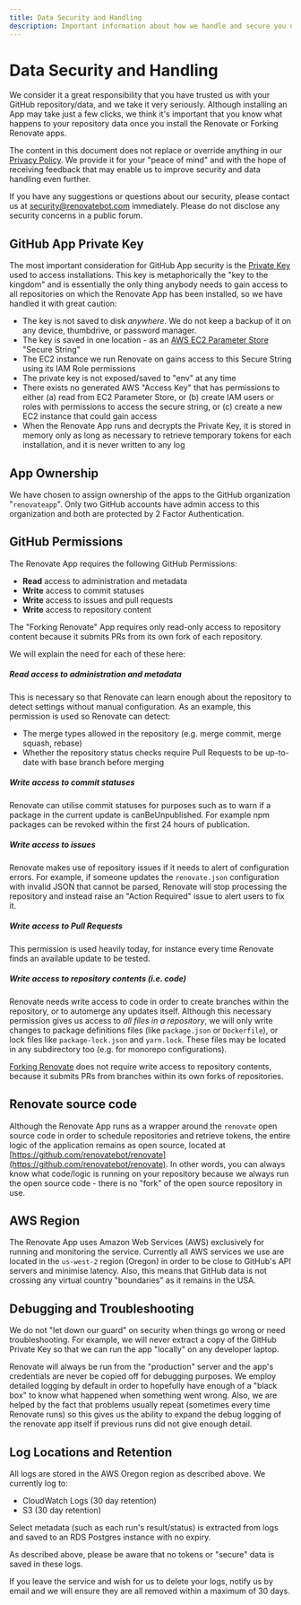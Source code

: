 ```yaml
---
title: Data Security and Handling
description: Important information about how we handle and secure you data
---
```


# Data Security and Handling

We consider it a great responsibility that you have trusted us with your GitHub
repository/data, and we take it very seriously. Although installing an App may
take just a few clicks, we think it's important that you know what happens to
your repository data once you install the Renovate or Forking Renovate apps.

The content in this document does not replace or override anything in our
[Privacy Policy](https://renovatebot.com/privacy). We provide it for your "peace
of mind" and with the hope of receiving feedback that may enable us to improve
security and data handling even further.

If you have any suggestions or questions about our security, please contact us
at security@renovatebot.com immediately. Please do not disclose any security
concerns in a public forum.

## GitHub App Private Key

The most important consideration for GitHub App security is the
[Private Key](https://developer.github.com/apps/building-integrations/setting-up-and-registering-github-apps/registering-github-apps/#generating-a-private-key)
used to access installations. This key is metaphorically the "key to the
kingdom" and is essentially the only thing anybody needs to gain access to all
repositories on which the Renovate App has been installed, so we have handled it
with great caution:

- The key is not saved to disk _anywhere_. We do not keep a backup of it on any
  device, thumbdrive, or password manager.
- The key is saved in one location - as an
  [AWS EC2 Parameter Store](https://docs.aws.amazon.com/systems-manager/latest/userguide/systems-manager-paramstore.html)
  "Secure String"
- The EC2 instance we run Renovate on gains access to this Secure String using
  its IAM Role permissions
- The private key is not exposed/saved to "env" at any time
- There exists no generated AWS "Access Key" that has permissions to either (a)
  read from EC2 Parameter Store, or (b) create IAM users or roles with
  permissions to access the secure string, or (c) create a new EC2 instance that
  could gain access
- When the Renovate App runs and decrypts the Private Key, it is stored in
  memory only as long as necessary to retrieve temporary tokens for each
  installation, and it is never written to any log

## App Ownership

We have chosen to assign ownership of the apps to the GitHub organization
"`renovateapp`". Only two GitHub accounts have admin access to this organization
and both are protected by 2 Factor Authentication.

## GitHub Permissions

The Renovate App requires the following GitHub Permissions:

- **Read** access to administration and metadata
- **Write** access to commit statuses
- **Write** access to issues and pull requests
- **Write** access to repository content

The "Forking Renovate" App requires only read-only access to repository content
because it submits PRs from its own fork of each repository.

We will explain the need for each of these here:

##### Read access to administration and metadata

This is necessary so that Renovate can learn enough about the repository to
detect settings without manual configuration. As an example, this permission is
used so Renovate can detect:

- The merge types allowed in the repository (e.g. merge commit, merge squash,
  rebase)
- Whether the repository status checks require Pull Requests to be up-to-date
  with base branch before merging

##### **Write** access to commit statuses

Renovate can utilise commit statuses for purposes such as to warn if a package
in the current update is canBeUnpublished. For example npm packages can be
revoked within the first 24 hours of publication.

##### **Write** access to issues

Renovate makes use of repository issues if it needs to alert of configuration
errors. For example, if someone updates the `renovate.json` configuration with
invalid JSON that cannot be parsed, Renovate will stop processing the repository
and instead raise an "Action Required" issue to alert users to fix it.

##### **Write** access to Pull Requests

This permission is used heavily today, for instance every time Renovate finds an
available update to be tested.

##### Write access to repository contents (i.e. code)

Renovate needs write access to code in order to create branches within the
repository, or to automerge any updates itself. Although this necessary
permission gives us access to _all files in a repository_, we will only write
changes to package definitions files (like `package.json` or `Dockerfile`), or
lock files like `package-lock.json` and `yarn.lock`. These files may be located
in any subdirectory too (e.g. for monorepo configurations).

[Forking Renovate](https://github.com/apps/forking-renovate) does not require
write access to repository contents, because it submits PRs from branches within
its own forks of repositories.

## Renovate source code

Although the Renovate App runs as a wrapper around the `renovate` open source
code in order to schedule repositories and retrieve tokens, the entire logic of
the application remains as open source, located at
[https://github.com/renovatebot/renovate](https://github.com/renovatebot/renovate).
In other words, you can always know what code/logic is running on your
repository because we always run the open source code - there is no "fork" of
the open source repository in use.

## AWS Region

The Renovate App uses Amazon Web Services (AWS) exclusively for running and
monitoring the service. Currently all AWS services we use are located in the
`us-west-2` region (Oregon) in order to be close to GitHub's API servers and
minimise latency. Also, this means that GitHub data is not crossing any virtual
country "boundaries" as it remains in the USA.

## Debugging and Troubleshooting

We do not "let down our guard" on security when things go wrong or need
troubleshooting. For example, we will never extract a copy of the GitHub Private
Key so that we can run the app "locally" on any developer laptop.

Renovate will always be run from the "production" server and the app's
credentials are never be copied off for debugging purposes. We employ detailed
logging by default in order to hopefully have enough of a "black box" to know
what happened when something went wrong. Also, we are helped by the fact that
problems usually repeat (sometimes every time Renovate runs) so this gives us
the ability to expand the debug logging of the renovate app itself if previous
runs did not give enough detail.

## Log Locations and Retention

All logs are stored in the AWS Oregon region as described above. We currently
log to:

- CloudWatch Logs (30 day retention)
- S3 (30 day retention)

Select metadata (such as each run's result/status) is extracted from logs and
saved to an RDS Postgres instance with no expiry.

As described above, please be aware that no tokens or "secure" data is saved in
these logs.

If you leave the service and wish for us to delete your logs, notify us by email
and we will ensure they are all removed within a maximum of 30 days.

